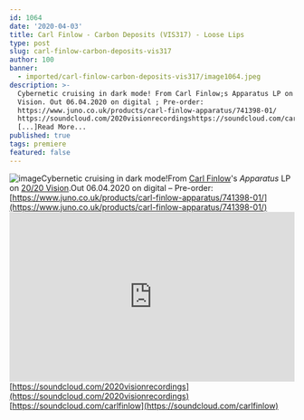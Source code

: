 ```yaml
---
id: 1064
date: '2020-04-03'
title: Carl Finlow - Carbon Deposits (VIS317) - Loose Lips
type: post
slug: carl-finlow-carbon-deposits-vis317
author: 100
banner:
  - imported/carl-finlow-carbon-deposits-vis317/image1064.jpeg
description: >-
  Cybernetic cruising in dark mode! From Carl Finlow;s Apparatus LP on 20/20
  Vision. Out 06.04.2020 on digital ; Pre-order:
  https://www.juno.co.uk/products/carl-finlow-apparatus/741398-01/
  https://soundcloud.com/2020visionrecordingshttps://soundcloud.com/carlfinlow
  [...]Read More...
published: true
tags: premiere
featured: false
---
```

![image](../imported/carl-finlow-carbon-deposits-vis317/image1064.jpeg)Cybernetic cruising in dark mode!From [Carl Finlow](https://www.2020recordings.com/carlfinlow-random-factor)'s _Apparatus_ LP on [20/20 Vision](https://www.2020recordings.com/).Out 06.04.2020 on digital – Pre-order: [](https://www.juno.co.uk/products/carl-finlow-apparatus/741398-01/)[https://www.juno.co.uk/products/carl-finlow-apparatus/741398-01/](https://www.juno.co.uk/products/carl-finlow-apparatus/741398-01/)<iframe width='100%' height='300' scrolling='no' frameborder='no' allow='autoplay' src='https://w.soundcloud.com/player/?url=https%3A//api.soundcloud.com/tracks/790155121&color=%23ff5500&auto_play=false&hide_related=false&show_comments=true&show_user=true&show_reposts=false&show_teaser=true'></iframe>[](https://soundcloud.com/2020visionrecordings)[https://soundcloud.com/2020visionrecordings](https://soundcloud.com/2020visionrecordings)  
[](https://soundcloud.com/carlfinlow)[https://soundcloud.com/carlfinlow](https://soundcloud.com/carlfinlow)